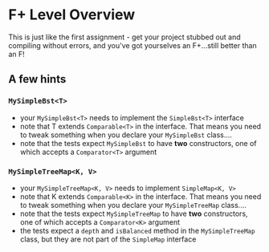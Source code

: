 # F+ Level Overview

This is just like the first assignment - get your project stubbed out and compiling without errors, and you've got yourselves an F+...still better than an F!

## A few hints

### `MySimpleBst<T>`

- your `MySimpleBst<T>` needs to implement the `SimpleBst<T>` interface
- note that T extends `Comparable<T>` in the interface. That means you need to tweak something when you declare your `MySimpleBst` class....
- note that the tests expect `MySimpleBst` to have **two** constructors, one of which accepts a `Comparator<T>` argument

### `MySimpleTreeMap<K, V>`

- your `MySimpleTreeMap<K, V>` needs to implement `SimpleMap<K, V>`
- note that K extends `Comparable<K>` in the interface. That means you need to tweak something when you declare your `MySimpleTreeMap` class....
- note that the tests expect `MySimpleTreeMap` to have **two** constructors, one of which accepts a `Comparator<K>` argument
- the tests expect a `depth` and `isBalanced` method in the `MySimpleTreeMap` class, but they are not part of the `SimpleMap` interface